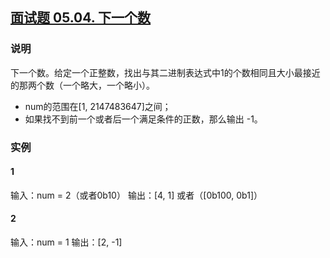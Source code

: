 ## [面试题 05.04. 下一个数](https://leetcode-cn.com/problems/circus-tower-lcci/)

### 说明
下一个数。给定一个正整数，找出与其二进制表达式中1的个数相同且大小最接近的那两个数（一个略大，一个略小）。

* num的范围在[1, 2147483647]之间；
* 如果找不到前一个或者后一个满足条件的正数，那么输出 -1。

### 实例
#### 1
输入：num = 2（或者0b10）
输出：[4, 1] 或者（[0b100, 0b1]）

#### 2
输入：num = 1
输出：[2, -1]
